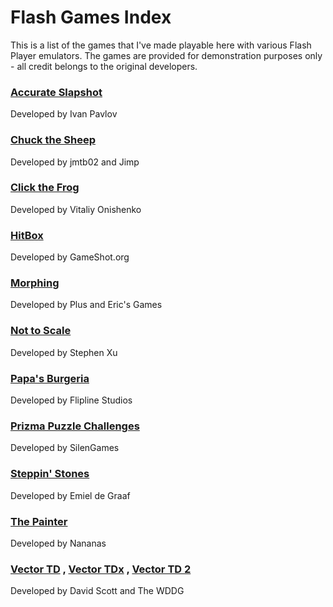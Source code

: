# Flash Games Index
This is a list of the games that I've made playable here with various Flash Player emulators. The games are provided for demonstration purposes only - all credit belongs to the original developers.

### [Accurate Slapshot](https://n0samu.github.io/waflash-testing/?swf=accurateslapshot.swf)
Developed by Ivan Pavlov

### [Chuck the Sheep](https://n0samu.github.io/waflash-testing/?swf=chuckthesheep.swf)
Developed by jmtb02 and Jimp

### [Click the Frog](https://n0samu.github.io/waflash-testing/?swf=clickthefrog.swf)
Developed by Vitaliy Onishenko

### [HitBox](https://n0samu.github.io/avm2js-testing/?swf=hitbox.swf)
Developed by GameShot.org

### [Morphing](https://n0samu.github.io/waflash-testing/?swf=morphing.swf)
Developed by Plus and Eric's Games

### [Not to Scale](https://n0samu.github.io/avm2js-testing/?swf=nottoscale.swf)
Developed by Stephen Xu

### [Papa's Burgeria](https://n0samu.github.io/awayfl-testing/?swf=papasburgeria_v2.swf)
Developed by Flipline Studios

### [Prizma Puzzle Challenges](https://n0samu.github.io/ruffle-testing/?swf=prizmapuzzlechallenges.swf)
Developed by SilenGames

### [Steppin' Stones](https://n0samu.github.io/avm2js-testing/?swf=steppinstones.swf)
Developed by Emiel de Graaf

### [The Painter](https://n0samu.github.io/waflash-testing/?swf=thepainter.swf)
Developed by Nananas

### [Vector TD](https://n0samu.github.io/waflash-testing/?swf=vectortd.swf%3Fswlist%3Dstinger_big_blue.swf) , [Vector TDx](https://n0samu.github.io/waflash-testing/?swf=vectortdx.swf%3Fswlist%3Dstinger_big_blue.swf) , [Vector TD 2](https://n0samu.github.io/waflash-testing/?swf=vectortd2.swf%3Fswlist%3Dstinger_big_blue.swf)
Developed by David Scott and The WDDG